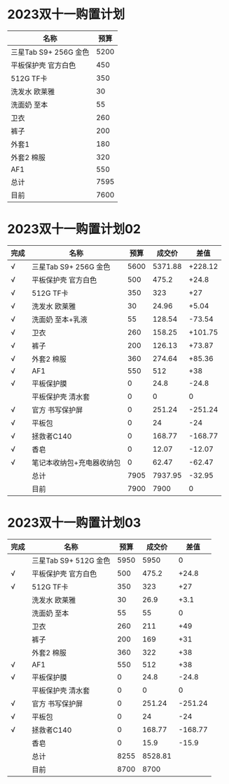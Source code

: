 # 2023双十一购置计划

| 名称                  | 预算 |
| --------------------- | ---- |
| 三星Tab S9+ 256G 金色 | 5200 |
| 平板保护壳 官方白色   | 450  |
| 512G TF卡             | 350  |
| 洗发水 欧莱雅         | 30   |
| 洗面奶 至本           | 55   |
| 卫衣                  | 260  |
| 裤子                  | 200  |
| 外套1                 | 180  |
| 外套2 棉服            | 320  |
| AF1                   | 550  |
| 总计                  | 7595 |
| 目前                  | 7600 |

# 2023双十一购置计划02

| 完成 | 名称                      | 预算 | 成交价  | 差值    |
| ---- | ------------------------- | ---- | ------- | ------- |
| √   | 三星Tab S9+ 256G 金色     | 5600 | 5371.88 | +228.12 |
| √   | 平板保护壳 官方白色       | 500  | 475.2   | +24.8   |
| √   | 512G TF卡                 | 350  | 323     | +27     |
| √   | 洗发水 欧莱雅             | 30   | 24.96   | +5.04   |
| √   | 洗面奶 至本+乳液          | 55   | 128.54  | -73.54  |
| √   | 卫衣                      | 260  | 158.25  | +101.75 |
| √   | 裤子                      | 200  | 126.13  | +73.87  |
| √   | 外套2 棉服                | 360  | 274.64  | +85.36  |
| √   | AF1                       | 550  | 512     | +38     |
| √   | 平板保护膜                | 0    | 24.8    | -24.8   |
|      | 平板保护壳 清水套         | 0    | 0       | 0       |
| √   | 官方 书写保护屏           | 0    | 251.24  | -251.24 |
| √   | 平板包                    | 0    | 24      | -24     |
| √   | 拯救者C140                | 0    | 168.77  | -168.77 |
| √   | 香皂                      | 0    | 12.07   | -12.07  |
| √   | 笔记本收纳包+充电器收纳包 | 0    | 62.47   | -62.47  |
|      | 总计                      | 7905 | 7937.95 | -32.95  |
|      | 目前                      | 7900 | 7900    | 0       |

# 2023双十一购置计划03

| 完成 | 名称                  | 预算 | 成交价  | 差值    |
| ---- | --------------------- | ---- | ------- | ------- |
|      | 三星Tab S9+ 512G 金色 | 5950 | 5950    | 0       |
| √   | 平板保护壳 官方白色   | 500  | 475.2   | +24.8   |
| √   | 512G TF卡             | 350  | 323     | +27     |
|      | 洗发水 欧莱雅         | 30   | 26.9    | +3.1    |
|      | 洗面奶 至本           | 55   | 55      | 0       |
|      | 卫衣                  | 260  | 211     | +49     |
|      | 裤子                  | 200  | 169     | +31     |
|      | 外套2 棉服            | 360  | 322     | +38     |
| √   | AF1                   | 550  | 512     | +38     |
| √   | 平板保护膜            | 0    | 24.8    | -24.8   |
|      | 平板保护壳 清水套     | 0    | 0       | 0       |
| √   | 官方 书写保护屏       | 0    | 251.24  | -251.24 |
| √   | 平板包                | 0    | 24      | -24     |
| √   | 拯救者C140            | 0    | 168.77  | -168.77 |
|      | 香皂                  | 0    | 15.9    | -15.9   |
|      | 总计                  | 8255 | 8528.81 |         |
|      | 目前                  | 8700 | 8700    |         |
